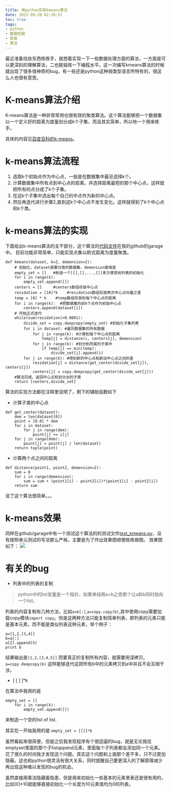 ```yaml
---
title: 用python实现kmeans算法
date: 2015-09-20 02:30:57
toc: true
tags:
- python
- 数据挖掘
- 聚类
- 算法
---
```


最近准备找些东西练练手，就想着实现一下一些数据处理方面的算法，一方面是可以更深刻的理解算法，二也能锻炼一下编程水平。这一次编写kmeans算法的时候就出现了很多很神奇的bug，有一些还是python这种弱类型语言所特有的，很这么人也很有意思。

# K-means算法介绍
K-means算法是一种非常常用也很有效的聚类算法。这个算法能够把一个数据集以一个定义好的距离为度量划分成k个子集，而且其实简单，所以地一个用来练手。

具体的内容见[百度百科的k-means](http://baike.baidu.com/link?url=hFqIy4gnmEDas7Qg6ENbKhUPmU-cpe-RxMZdYgg4M6L6jvRoALZXaWZtwnf3uKDXKFDxSwJD5laYVMMgEcGuQK)。

# k-means算法流程
1. 选取k个初始点作为中心点，一般是在数据集中最忌选择k个。
2. 计算数据集中所有点到中心点的距离，并选择距离最短的那个中心点，这样就把所有的点分成了k个子集。
3. 在这k个子集中选出每个自己的中点作为新的中心点。
4. 然后再迭代进行步骤2,直到这k个中心点不发生变化。这样就得到了k个中心点和k个类。

# k-means算法的实现
下面给出k-means算法的主干部分，这个算法的[代码文件](https://github.com/Arnold-Hu/garage/blob/master/kmeans.py)在我的github的garage中。
目前功能非常简单，只能实现点集以欧式距离为度量聚类。
```
def kmeans(dataset, k=2, demension=2):
    # 初始化，dataset是要分类的数据集，demension是维度
    empty_set = []   #制造一个[[],[],...,[]]来方便其他列表的初始化
    for i in range(k):
        empty_set.append([])
    centers = []     #centers数组存放中心点
    residation = [10]*k    #residation数组存放两次中心点向量之差
    temp = [0] * k    #temp数组存放到每个中心点的距离
    for i in range(k):  #把数据集的前k个点作为初始中心点
        centers.append(dataset[i])
    # 开始正式迭代
    while(sum(residation)>0.0001):
        divide_set = copy.deepcopy(empty_set) #初始化子集列表
        for i in dataset: #遍历数据集的所有数据
            for j in range(k): #计算到每个中心点的距离
                temp[j] = distance(i, centers[j], demension)
            for j in range(k): #划分到所属的子类中
                if temp[j] == min(temp):
                    divide_set[j].append(i)
        for j in range(k): #得到新的中心点和新旧中心点之间的差
            residation[j] = distance(get_center(divide_set[j]), centers[j])
            centers[j] = copy.deepcopy(get_center(divide_set[j]))
    #算法完成，返回中心点和划分出的子类
    return [centers,divide_set]
 ```
算法的实现方法都在注释里说明了，剩下的辅助函数如下
* 计算子类的中心点
```
def get_center(dataset):
    dem = len(dataset[0])
    point = [0.0] * dem
    for i in dataset:
        for j in range(dem):
            point[j] += i[j]
    for j in range(dem):
        point[j] = point[j] / len(dataset)
    return tuple(point)
```
* 计算两个点之间的距离
```
def distance(point1, point2, demension=2):
    sum = 0
    for i in range(demension):
        sum = sum + (point1[i] - point2[i])*(point1[i] - point2[i])
    return sum
```
说了这个算法很简单。。。

# k-means效果
同样在github/garage中有一个测试这个算法的的测试文件[test_kmeans.py](https://github.com/Arnold-Hu/garage/blob/master/test_kmeans.py)，没有按照单元测试的写法那么严格，主要是为了作出效果图顺便练练做图。
效果图如下：
![](http://q60sj4uk2.bkt.clouddn.com/test_kmeans.png)

# 有关的bug
* 列表中的列表的复制

> python中的list变量是一个指针，如果单纯用a=b之恩那个让a和b同时指向一个list。

列表的内容复制有几种方法，比如`a=b[:]`,`a=copy.copy(b)`,其中使用copy需要加载copy模块`import copy`。但是这两种方法只能复制简单列表，即列表的元素只能是基本元素，而不能是类似列表这种元素，举个例子：
```
a=[1,2,[3,4]]
b=a[:]
a[2].append(5)
print b
```
结果输出是`[1,2,[3,4,5]]`
而要真正的复制所有内容，就需要用深拷贝。
`a=copy.deepcopy(b)`
这样能够迭代这把所有b中的元素拷贝到a中并且不会互相干涉。

* [ [ ] ]*k

在算法中我用的是
```
empty_set = []
    for i in range(k):
        empty_set.append([])
```
来制造一个空的list of list.

其实在一开始我用的是
`empty_set = [[]]*k`

虽然看起来很简便，但是之后我发现程序有个很逗逼的bug，就是无论我往emptyset里面的那个子listappend元素，里面每个子列表都会添加同一个元素。花了很久的时间我才发现这个问题。其实这个问题和上面那个差不多，只不过更加隐蔽。这也和python很灵活有很大关系，同时提醒自己要更深入的了解原理减少再出现这种难以发现的bug的机会。

虽然直接用乘法隐藏着隐患，但是用来初始化一些基本的元素里表还是很有用的，比如[0]*10就能够直接初始化一个长度为10元素值均为0的列表。



